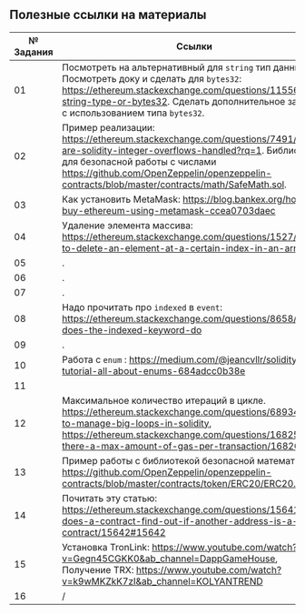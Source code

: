 ## Полезные ссылки на материалы

№ Задания | Ссылки
--- | ---
01 | Посмотреть на альтернативный для `string` тип данных. Посмотреть доку и сделать для `bytes32`: https://ethereum.stackexchange.com/questions/11556/use-string-type-or-bytes32. Сделать дополнительное задание с использованием типа `bytes32`.
02 | Пример реализации: https://ethereum.stackexchange.com/questions/7491/how-are-solidity-integer-overflows-handled?rq=1. Библиотека для безопасной работы с числами https://github.com/OpenZeppelin/openzeppelin-contracts/blob/master/contracts/math/SafeMath.sol.
03 | Как установить MetaMask: https://blog.bankex.org/how-to-buy-ethereum-using-metamask-ccea0703daec
04 | Удаление элемента массива: https://ethereum.stackexchange.com/questions/1527/how-to-delete-an-element-at-a-certain-index-in-an-array
05 | .
06 | .
07 | .
08 | Надо прочитать про `indexed` в `event`: https://ethereum.stackexchange.com/questions/8658/what-does-the-indexed-keyword-do
09 | .
10 | Работа с `enum` : https://medium.com/@jeancvllr/solidity-tutorial-all-about-enums-684adcc0b38e
11 |
12 | Максимальное количество итераций в цикле. https://ethereum.stackexchange.com/questions/68934/how-to-manage-big-loops-in-solidity, https://ethereum.stackexchange.com/questions/16825/is-there-a-max-amount-of-gas-per-transaction/16826
13 | Пример работы с библиотекой безопасной математики: https://github.com/OpenZeppelin/openzeppelin-contracts/blob/master/contracts/token/ERC20/ERC20.sol
14 | Почитать эту статью: https://ethereum.stackexchange.com/questions/15641/how-does-a-contract-find-out-if-another-address-is-a-contract/15642#15642
15 | Установка TronLink: https://www.youtube.com/watch?v=Gegn45CGKK0&ab_channel=DappGameHouse, Получение TRX: https://www.youtube.com/watch?v=k9wMKZkK7zI&ab_channel=KOLYANTREND
16 | /